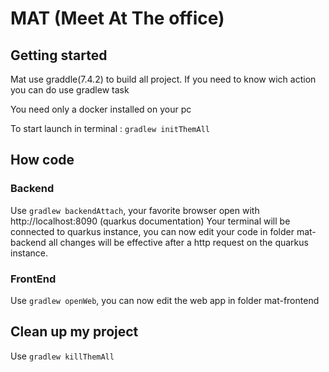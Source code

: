 # MAT (Meet At The office)
## Getting started
Mat use graddle(7.4.2) to build all project.
If you need to know wich action you can do use gradlew task

You need only a docker installed on your pc

To start launch in terminal : `gradlew initThemAll`

## How code
### Backend 
Use `gradlew backendAttach`, your favorite browser open with http://localhost:8090 (quarkus documentation)
Your terminal will be connected to quarkus instance, you can now edit your code in folder mat-backend all changes will be effective after a http request on the quarkus instance.

### FrontEnd
Use `gradlew openWeb`, you can now edit the web app in folder mat-frontend
## Clean up my project

Use `gradlew killThemAll`